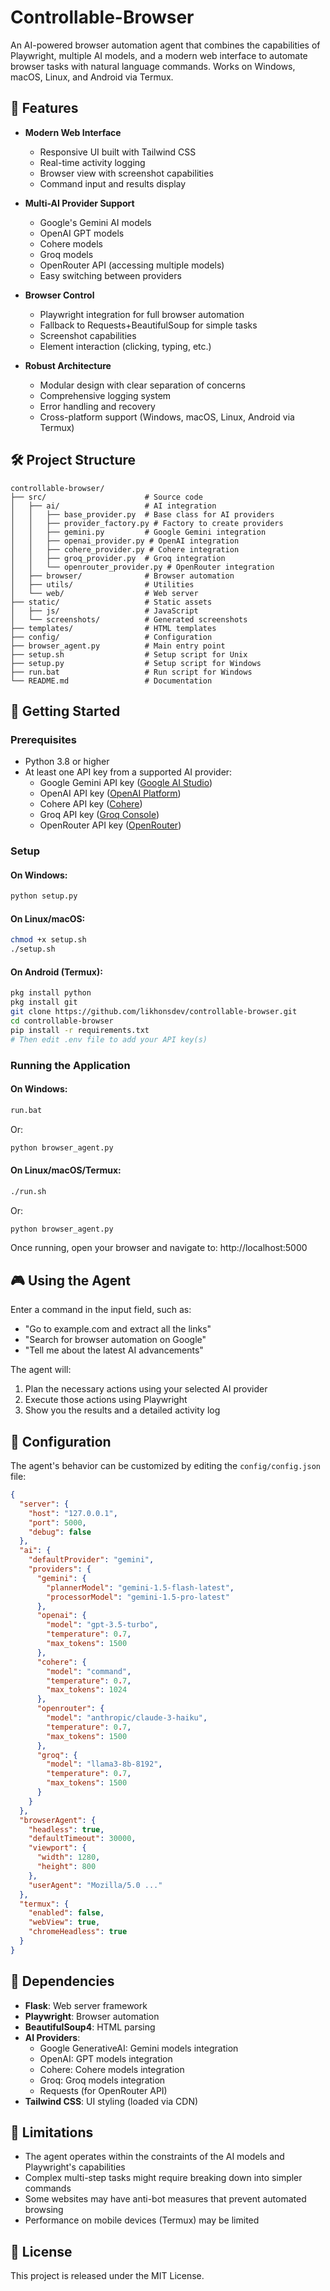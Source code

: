 # Controllable-Browser

An AI-powered browser automation agent that combines the capabilities of Playwright, multiple AI models, and a modern web interface to automate browser tasks with natural language commands. Works on Windows, macOS, Linux, and Android via Termux.

## 🚀 Features

- **Modern Web Interface**
  - Responsive UI built with Tailwind CSS
  - Real-time activity logging
  - Browser view with screenshot capabilities
  - Command input and results display

- **Multi-AI Provider Support**
  - Google's Gemini AI models
  - OpenAI GPT models
  - Cohere models
  - Groq models
  - OpenRouter API (accessing multiple models)
  - Easy switching between providers

- **Browser Control**
  - Playwright integration for full browser automation
  - Fallback to Requests+BeautifulSoup for simple tasks
  - Screenshot capabilities
  - Element interaction (clicking, typing, etc.)

- **Robust Architecture**
  - Modular design with clear separation of concerns
  - Comprehensive logging system
  - Error handling and recovery
  - Cross-platform support (Windows, macOS, Linux, Android via Termux)

## 🛠️ Project Structure

```
controllable-browser/
├── src/                      # Source code
│   ├── ai/                   # AI integration
│   │   ├── base_provider.py  # Base class for AI providers
│   │   ├── provider_factory.py # Factory to create providers
│   │   ├── gemini.py         # Google Gemini integration
│   │   ├── openai_provider.py # OpenAI integration
│   │   ├── cohere_provider.py # Cohere integration
│   │   ├── groq_provider.py  # Groq integration
│   │   └── openrouter_provider.py # OpenRouter integration
│   ├── browser/              # Browser automation
│   ├── utils/                # Utilities
│   └── web/                  # Web server
├── static/                   # Static assets
│   ├── js/                   # JavaScript
│   └── screenshots/          # Generated screenshots
├── templates/                # HTML templates
├── config/                   # Configuration
├── browser_agent.py          # Main entry point
├── setup.sh                  # Setup script for Unix
├── setup.py                  # Setup script for Windows
├── run.bat                   # Run script for Windows
└── README.md                 # Documentation
```

## 🚦 Getting Started

### Prerequisites

- Python 3.8 or higher
- At least one API key from a supported AI provider:
  - Google Gemini API key ([Google AI Studio](https://aistudio.google.com/))
  - OpenAI API key ([OpenAI Platform](https://platform.openai.com/))
  - Cohere API key ([Cohere](https://cohere.com/))
  - Groq API key ([Groq Console](https://console.groq.com/))
  - OpenRouter API key ([OpenRouter](https://openrouter.ai/))

### Setup

#### On Windows:
```bash
python setup.py
```

#### On Linux/macOS:
```bash
chmod +x setup.sh
./setup.sh
```

#### On Android (Termux):
```bash
pkg install python
pkg install git
git clone https://github.com/likhonsdev/controllable-browser.git
cd controllable-browser
pip install -r requirements.txt
# Then edit .env file to add your API key(s)
```

### Running the Application

#### On Windows:
```bash
run.bat
```
Or:
```bash
python browser_agent.py
```

#### On Linux/macOS/Termux:
```bash
./run.sh
```
Or:
```bash
python browser_agent.py
```

Once running, open your browser and navigate to: http://localhost:5000

## 🎮 Using the Agent

Enter a command in the input field, such as:

- "Go to example.com and extract all the links"
- "Search for browser automation on Google"
- "Tell me about the latest AI advancements"

The agent will:
1. Plan the necessary actions using your selected AI provider
2. Execute those actions using Playwright
3. Show you the results and a detailed activity log

## 🔧 Configuration

The agent's behavior can be customized by editing the `config/config.json` file:

```json
{
  "server": {
    "host": "127.0.0.1",
    "port": 5000,
    "debug": false
  },
  "ai": {
    "defaultProvider": "gemini",
    "providers": {
      "gemini": {
        "plannerModel": "gemini-1.5-flash-latest",
        "processorModel": "gemini-1.5-pro-latest"
      },
      "openai": {
        "model": "gpt-3.5-turbo",
        "temperature": 0.7,
        "max_tokens": 1500
      },
      "cohere": {
        "model": "command",
        "temperature": 0.7,
        "max_tokens": 1024
      },
      "openrouter": {
        "model": "anthropic/claude-3-haiku",
        "temperature": 0.7,
        "max_tokens": 1500
      },
      "groq": {
        "model": "llama3-8b-8192",
        "temperature": 0.7,
        "max_tokens": 1500
      }
    }
  },
  "browserAgent": {
    "headless": true,
    "defaultTimeout": 30000,
    "viewport": {
      "width": 1280,
      "height": 800
    },
    "userAgent": "Mozilla/5.0 ..."
  },
  "termux": {
    "enabled": false,
    "webView": true,
    "chromeHeadless": true
  }
}
```

## 📱 Dependencies

- **Flask**: Web server framework
- **Playwright**: Browser automation
- **BeautifulSoup4**: HTML parsing
- **AI Providers**:
  - Google GenerativeAI: Gemini models integration
  - OpenAI: GPT models integration
  - Cohere: Cohere models integration
  - Groq: Groq models integration
  - Requests (for OpenRouter API)
- **Tailwind CSS**: UI styling (loaded via CDN)

## 🛑 Limitations

- The agent operates within the constraints of the AI models and Playwright's capabilities
- Complex multi-step tasks might require breaking down into simpler commands
- Some websites may have anti-bot measures that prevent automated browsing
- Performance on mobile devices (Termux) may be limited

## 📝 License

This project is released under the MIT License.

